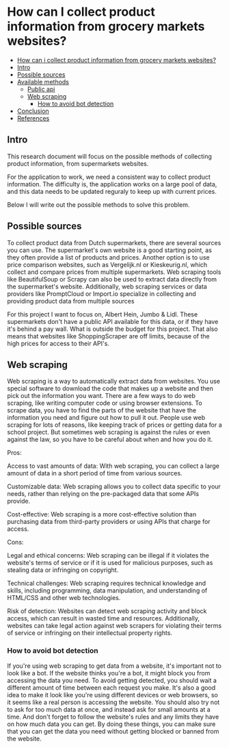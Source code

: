 # How can I collect product information from grocery markets websites?

- [How can i collect product information from grocery markets websites?](#how-can-i-collect-product-information-from-grocery-markets-websites)
- [Intro](#intro)
- [Possible sources](#possible-sources)
- [Available methods](#available-methods)
  - [Public api](#why-use-oauth)
  - [Web scraping](#web-scraping)
    - [How to avoid bot detection](#how-to-avoid-bot-detection)
- [Conclusion](#conclusion)
- [References](#references)


## Intro

This research document will focus on the possible methods of collecting product information, from supermarkets websites.

For the application to work, we need a consistent way to collect product information.
The difficulty is, the application works on a large pool of data, and this data needs to be updated reguraly to keep up with current prices.

Below I will write out the possible methods to solve this problem.


## Possible sources

To collect product data from Dutch supermarkets, there are several sources you can use.
The supermarket's own website is a good starting point, as they often provide a list of products and prices.
Another option is to use price comparison websites, such as Vergelijk.nl or Kieskeurig.nl, which collect and compare prices from multiple supermarkets.
Web scraping tools like BeautifulSoup or Scrapy can also be used to extract data directly from the supermarket's website. Additionally,
web scraping services or data providers like PromptCloud or Import.io specialize in collecting and providing product data from multiple sources

For this project I want to focus on, Albert Hein, Jumbo & Lidl. These supermarkets don't have a public API available for this data,
or if they have it's behind a pay wall. What is outside the budget for this project.
That also means that websites like ShoppingScraper are off limits, because of the high prices for access to their API's.


## Web scraping

Web scraping is a way to automatically extract data from websites.
You use special software to download the code that makes up a website and then pick out the information you want.
There are a few ways to do web scraping, like writing computer code or using browser extensions.
To scrape data, you have to find the parts of the website that have the information you need and figure out how to pull it out.
People use web scraping for lots of reasons, like keeping track of prices or getting data for a school project.
But sometimes web scraping is against the rules or even against the law, so you have to be careful about when and how you do it.

Pros:

Access to vast amounts of data: With web scraping, you can collect a large amount of data in a short period of time from various sources.

Customizable data: Web scraping allows you to collect data specific to your needs, rather than relying on the pre-packaged data that some APIs provide.

Cost-effective: Web scraping is a more cost-effective solution than purchasing data from third-party providers or using APIs that charge for access.

Cons:

Legal and ethical concerns: Web scraping can be illegal if it violates the website's terms of service or if it is used for malicious purposes, such as stealing data or infringing on copyright.

Technical challenges: Web scraping requires technical knowledge and skills, including programming, data manipulation, and understanding of HTML/CSS and other web technologies.

Risk of detection: Websites can detect web scraping activity and block access, which can result in wasted time and resources. Additionally, websites can take legal action against web scrapers for violating their terms of service or infringing on their intellectual property rights.


### How to avoid bot detection

If you're using web scraping to get data from a website, it's important not to look like a bot. If the website thinks you're a bot,
it might block you from accessing the data you need. To avoid getting detected, you should wait a different amount of time between each request you make.
It's also a good idea to make it look like you're using different devices or web browsers, so it seems like a real person is accessing the website.
You should also try not to ask for too much data at once, and instead ask for small amounts at a time.
And don't forget to follow the website's rules and any limits they have on how much data you can get.
By doing these things, you can make sure that you can get the data you need without getting blocked or banned from the website.


